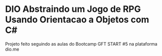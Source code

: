 # DIO Abstraindo um Jogo de RPG Usando Orientacao a Objetos com C#
Projeto feito seguindo as aulas do Bootcamp GFT START #5 na plataforma dio.me
